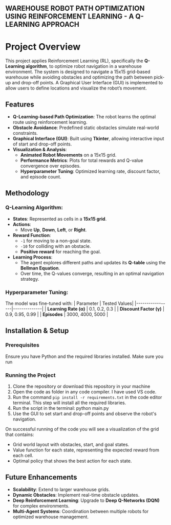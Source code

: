 ## WAREHOUSE ROBOT PATH OPTIMIZATION USING REINFORCEMENT LEARNING - A Q-LEARNING APPROACH

# Project Overview
This project applies Reinforcement Learning (RL), specifically the **Q-Learning algorithm**, to optimize robot navigation in a warehouse environment. The system is designed to navigate a 15x15 grid-based warehouse while avoiding obstacles and optimizing the path between pick-up and drop-off points. A Graphical User Interface (GUI) is implemented to allow users to define locations and visualize the robot’s movement.

##  Features
- **Q-Learning-based Path Optimization**: The robot learns the optimal route using reinforcement learning.
- **Obstacle Avoidance**: Predefined static obstacles simulate real-world constraints.
- **Graphical Interface (GUI)**: Built using **Tkinter**, allowing interactive input of start and drop-off points.
- **Visualization & Analysis**:
  - **Animated Robot Movements** on a 15x15 grid.
  - **Performance Metrics**: Plots for total rewards and Q-value convergence over episodes.
  - **Hyperparameter Tuning**: Optimized learning rate, discount factor, and episode count.

##  Methodology
### Q-Learning Algorithm:
- **States**: Represented as cells in a **15x15 grid**.
- **Actions**:
  - Move **Up**, **Down**, **Left**, or **Right**.
- **Reward Function**:
  - `-1` for moving to a non-goal state.
  - `-10` for colliding with an obstacle.
  - **Positive reward** for reaching the goal.
- **Learning Process**:
  - The agent explores different paths and updates its **Q-table** using the **Bellman Equation**.
  - Over time, the Q-values converge, resulting in an optimal navigation strategy.

### Hyperparameter Tuning:
The model was fine-tuned with:
| Parameter        | Tested Values|
|-----------------|--------------|
| **Learning Rate (α)** | 0.1, 0.2, 0.3 |
| **Discount Factor (γ)** | 0.9, 0.95, 0.99 |
| **Episodes** | 3000, 4000, 5000 |


##  Installation & Setup
### Prerequisites
Ensure you have Python and the required libraries installed.
 Make sure you run 



### Running the Project
1. Clone the repository or download this repository in your machine
2. Open the code as folder in any code compiler. I have used VS code.
3. Run the command `pip install -r requirements.txt` in the code editor terminal. This step will install all the required libraries.
3. Run the script in the terminal: python main.py
4. Use the GUI to set start and drop-off points and observe the robot's navigation.

On successful running of the code you will see a visualization of the grid that contains:

- Grid world layout with obstacles, start, and goal states.
- Value function for each state, representing the expected reward from each cell.
- Optimal policy that shows the best action for each state.


##  Future Enhancements
- **Scalability**: Extend to larger warehouse grids.
- **Dynamic Obstacles**: Implement real-time obstacle updates.
- **Deep Reinforcement Learning**: Upgrade to **Deep Q-Networks (DQN)** for complex environments.
- **Multi-Agent Systems**: Coordination between multiple robots for optimized warehouse management.

